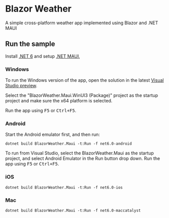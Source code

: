# Blazor Weather

A simple cross-platform weather app implemented using Blazor and .NET MAUI

## Run the sample

Install [.NET 6](https://dotnet.microsoft.com/download/dotnet/6.0) and setup [.NET MAUI](https://github.com/dotnet/maui/wiki/Getting-Started),

### Windows

To run the Windows version of the app, open the solution in the latest [Visual Studio preview](https://visualstudio.com/preview).

Select the "BlazorWeather.Maui.WinUI3 (Package)" project as the startup project and make sure the x64 platform is selected.

Run the app using <kbd>F5</kbd> or <kbd>Ctrl+F5</kbd>.

### Android

Start the Android emulator first, and then run:

```
dotnet build BlazorWeather.Maui -t:Run -f net6.0-android
```

To run from Visual Studio, select the BlazorWeather.Maui as the startup project, and select Android Emulator in the Run button drop down. Run the app using <kbd>F5</kbd> or <kbd>Ctrl+F5</kbd>.

### iOS

```
dotnet build BlazorWeather.Maui -t:Run -f net6.0-ios
```

### Mac

```
dotnet build BlazorWeather.Maui -t:Run -f net6.0-maccatalyst
```
